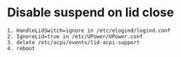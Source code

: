 # Disable suspend on lid close
```
1. HandleLidSwitch=ignore in /etc/elogind/logind.conf
2. IgnoreLid=true in /etc/UPower/UPower.conf
3. delete /etc/acpi/events/lid-acpi-support
4. reboot
```

